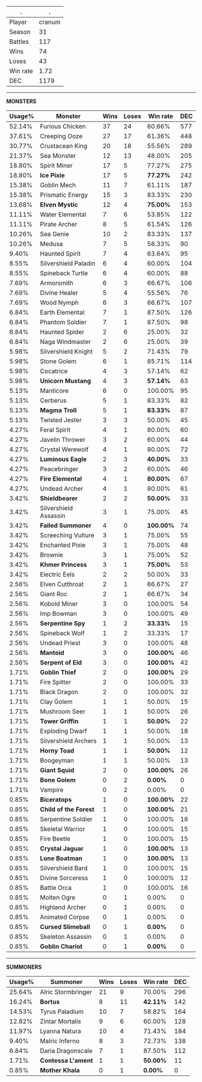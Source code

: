 .|.
|-|-
Player|cranum
Season|31
Battles|117
Wins|74
Loses|43
Win rate|1.72
DEC|1179

---
**MONSTERS**

Usage%|Monster|Wins|Loses|Win rate|DEC|
-|-|-|-|-|-|
52.14%|Furious Chicken|37|24|60.66%|577|
37.61%|Creeping Ooze|27|17|61.36%|448|
30.77%|Crustacean King|20|16|55.56%|289|
21.37%|Sea Monster|12|13|48.00%|205|
18.80%|Spirit Miner|17|5|77.27%|275|
18.80%|**Ice Pixie**|17|5|**77.27%**|242|
15.38%|Goblin Mech|11|7|61.11%|187|
15.38%|Prismatic Energy|15|3|83.33%|230|
13.68%|**Elven Mystic**|12|4|**75.00%**|153|
11.11%|Water Elemental|7|6|53.85%|122|
11.11%|Pirate Archer|8|5|61.54%|126|
10.26%|Sea Genie|10|2|83.33%|137|
10.26%|Medusa|7|5|58.33%|90|
9.40%|Haunted Spirit|7|4|63.64%|95|
8.55%|Silvershield Paladin|6|4|60.00%|104|
8.55%|Spineback Turtle|6|4|60.00%|88|
7.69%|Armorsmith|6|3|66.67%|106|
7.69%|Divine Healer|5|4|55.56%|76|
7.69%|Wood Nymph|6|3|66.67%|107|
6.84%|Earth Elemental|7|1|87.50%|126|
6.84%|Phantom Soldier|7|1|87.50%|98|
6.84%|Haunted Spider|2|6|25.00%|32|
6.84%|Naga Windmaster|2|6|25.00%|39|
5.98%|Silvershield Knight|5|2|71.43%|79|
5.98%|Stone Golem|6|1|85.71%|114|
5.98%|Cocatrice|4|3|57.14%|62|
5.98%|**Unicorn Mustang**|4|3|**57.14%**|63|
5.13%|Manticore|6|0|100.00%|95|
5.13%|Cerberus|5|1|83.33%|82|
5.13%|**Magma Troll**|5|1|**83.33%**|87|
5.13%|Twisted Jester|3|3|50.00%|45|
4.27%|Feral Spirit|4|1|80.00%|60|
4.27%|Javelin Thrower|3|2|60.00%|44|
4.27%|Crystal Werewolf|4|1|80.00%|72|
4.27%|**Luminous Eagle**|2|3|**40.00%**|33|
4.27%|Peacebringer|3|2|60.00%|46|
4.27%|**Fire Elemental**|4|1|**80.00%**|67|
4.27%|Undead Archer|4|1|80.00%|61|
3.42%|**Shieldbearer**|2|2|**50.00%**|33|
3.42%|Silvershield Assassin|3|1|75.00%|45|
3.42%|**Failed Summoner**|4|0|**100.00%**|74|
3.42%|Screeching Vulture|3|1|75.00%|55|
3.42%|Enchanted Pixie|3|1|75.00%|48|
3.42%|Brownie|3|1|75.00%|52|
3.42%|**Khmer Princess**|3|1|**75.00%**|53|
3.42%|Electric Eels|2|2|50.00%|33|
2.56%|Elven Cutthroat|2|1|66.67%|27|
2.56%|Giant Roc|2|1|66.67%|34|
2.56%|Kobold Miner|3|0|100.00%|54|
2.56%|Imp Bowman|3|0|100.00%|49|
2.56%|**Serpentine Spy**|1|2|**33.33%**|15|
2.56%|Spineback Wolf|1|2|33.33%|17|
2.56%|Undead Priest|3|0|100.00%|48|
2.56%|**Mantoid**|3|0|**100.00%**|46|
2.56%|**Serpent of Eld**|3|0|**100.00%**|42|
1.71%|**Goblin Thief**|2|0|**100.00%**|29|
1.71%|Fire Spitter|2|0|100.00%|33|
1.71%|Black Dragon|2|0|100.00%|32|
1.71%|Clay Golem|1|1|50.00%|15|
1.71%|Mushroom Seer|1|1|50.00%|26|
1.71%|**Tower Griffin**|1|1|**50.00%**|22|
1.71%|Exploding Dwarf|1|1|50.00%|18|
1.71%|Silvershield Archers|1|1|50.00%|13|
1.71%|**Horny Toad**|1|1|**50.00%**|12|
1.71%|Boogeyman|1|1|50.00%|13|
1.71%|**Giant Squid**|2|0|**100.00%**|26|
1.71%|**Bone Golem**|0|2|**0.00%**|0|
1.71%|Vampire|0|2|0.00%|0|
0.85%|**Biceratops**|1|0|**100.00%**|22|
0.85%|**Child of the Forest**|1|0|**100.00%**|21|
0.85%|Serpentine Soldier|1|0|100.00%|18|
0.85%|Skeletal Warrior|1|0|100.00%|15|
0.85%|Fire Beetle|1|0|100.00%|15|
0.85%|**Crystal Jaguar**|1|0|**100.00%**|13|
0.85%|**Lone Boatman**|1|0|**100.00%**|13|
0.85%|Silvershield Bard|1|0|100.00%|15|
0.85%|Divine Sorceress|1|0|100.00%|12|
0.85%|Battle Orca|1|0|100.00%|16|
0.85%|Molten Ogre|0|1|0.00%|0|
0.85%|Highland Archer|0|1|0.00%|0|
0.85%|Animated Corpse|0|1|0.00%|0|
0.85%|**Cursed Slimeball**|0|1|**0.00%**|0|
0.85%|Skeleton Assassin|0|1|0.00%|0|
0.85%|**Goblin Chariot**|0|1|**0.00%**|0|

---
**SUMMONERS**

Usage%|Summoner|Wins|Loses|Win rate|DEC|
-|-|-|-|-|-|
25.64%|Alric Stormbringer|21|9|70.00%|296|
16.24%|**Bortus**|8|11|**42.11%**|142|
14.53%|Tyrus Paladium|10|7|58.82%|164|
12.82%|Zintar Mortalis|9|6|60.00%|128|
11.97%|Lyanna Natura|10|4|71.43%|184|
9.40%|Malric Inferno|8|3|72.73%|138|
6.84%|Daria Dragonscale|7|1|87.50%|112|
1.71%|**Contessa L'ament**|1|1|**50.00%**|11|
0.85%|**Mother Khala**|0|1|**0.00%**|0|
